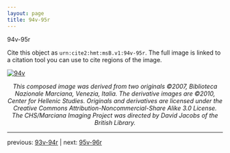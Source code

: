 ```yaml
---
layout: page
title: 94v-95r
---
```


94v-95r

Cite this object as `urn:cite2:hmt:msB.v1:94v-95r`. The full image is linked to a citation tool you can use to cite regions of the image.

[![94v](http://www.homermultitext.org/iipsrv?IIIF=/project/homer/pyramidal/deepzoom/hmt/vbbifolio/v1/vb_94v_95r.tif/full/800,/0/default.jpg)](http://www.homermultitext.org/ict2/?urn=urn:cite2:hmt:vbbifolio.v1:vb_94v_95r) 

<p style="text-align: center; font-style: italic;">This composed image was derived from two originals ©2007, Biblioteca Nazionale Marciana, Venezia, Italia. The derivative images are ©2010, Center for Hellenic Studies. Originals and derivatives are licensed under the Creative Commons Attribution-Noncommercial-Share Alike 3.0 License. The CHS/Marciana Imaging Project was directed by David Jacobs of the British Library.</p>

---

previous: [93v-94r](../93v-94r/) | next: [95v-96r](../95v-96r/)